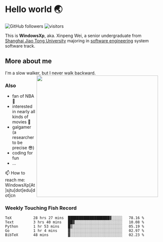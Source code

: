 <!--
**WindowsXp-Beta/WindowsXp-Beta** is a ✨ _special_ ✨ repository because its `README.md` (this file) appears on your GitHub profile.

Here are some ideas to get you started:

- 🔭 I’m currently working on ...
- 🌱 I’m currently learning ...
- 👯 I’m looking to collaborate on ...
- 🤔 I’m looking for help with ...
- 💬 Ask me about ...
- 📫 How to reach me: ...
- 😄 Pronouns: ...
- ⚡ Fun fact: ...
-->
# Hello world :earth_asia:

![GitHub followers](https://img.shields.io/github/followers/WindowsXp-Beta?style=social)
![visitors](https://visitor-badge.glitch.me/badge?page_id=WindowsXp-Beta)

This is **WindowsXp**, aka. Xinpeng Wei, a senior undergraduate from [Shanghai Jiao Tong University](http://en.sjtu.edu.cn/) majoring in [software engineering](http://www.se.sjtu.edu.cn/) system software track.

## More about me

I'm a slow walker, but I never walk backward.<img align='right' src='https://github-readme-stats.vercel.app/api/top-langs/?username=WindowsXp-Beta&layout=compact&hide=scss,hcl,Tcl&langs_count=5&theme=tokyonight' width='400px'>

### Also
- fan of NBA :basketball:
- interested in nearly all kinds of movies :movie_camera:
- galgamer (a researcher to be precise :sunglasses:)
- coding for fun
- ...

📫 How to reach me: WindowsXp[At]sjtu[dot]edu[dot]cn

### Weekly Touching Fish Record

<!--START_SECTION:waka-->

```text
TeX          28 hrs 27 mins  ███████████████████▓░░░░░   78.16 %
Text         3 hrs 40 mins   ██▓░░░░░░░░░░░░░░░░░░░░░░   10.08 %
Python       1 hr 53 mins    █▒░░░░░░░░░░░░░░░░░░░░░░░   05.19 %
Go           1 hr 4 mins     ▓░░░░░░░░░░░░░░░░░░░░░░░░   02.97 %
BibTeX       48 mins         ▓░░░░░░░░░░░░░░░░░░░░░░░░   02.23 %
```

<!--END_SECTION:waka-->
